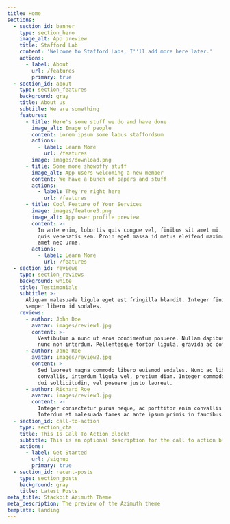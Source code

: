 ```yaml
---
title: Home
sections:
  - section_id: banner
    type: section_hero
    image_alt: App preview
    title: Stafford Lab
    content: 'Welcome to Stafford Labs, I''ll add more here later.'
    actions:
      - label: About
        url: /features
        primary: true
  - section_id: about
    type: section_features
    background: gray
    title: About us
    subtitle: We are something
    features:
      - title: Here's some stuff we do and have done
        image_alt: Image of people
        content: Lorem ipsum some labus staffordsum
        actions:
          - label: Learn More
            url: /features
        image: images/download.png
      - title: Some more showoffy stuff
        image_alt: App users welcoming a new member
        content: We have a bunch of papers and stuff
        actions:
          - label: They're right here
            url: /features
      - title: Cool Feature of Your Services
        image: images/feature3.png
        image_alt: App user profile preview
        content: >-
          In ante enim, lobortis quis congue vel, finibus sit amet mi. Aenean
          quis venenatis sem. Proin eget massa id metus eleifend maximus sit
          amet nec urna.
        actions:
          - label: Learn More
            url: /features
  - section_id: reviews
    type: section_reviews
    background: white
    title: Testimonials
    subtitle: >-
      Aliquam malesuada ligula eget est fringilla blandit. Integer finibus
      semper libero id sodales. 
    reviews:
      - author: John Doe
        avatar: images/review1.jpg
        content: >-
          Vestibulum a nunc ut eros condimentum posuere. Nullam dapibus quis
          nunc non interdum. Pellentesque tortor ligula, gravida ac commodo eu.
      - author: Jane Roe
        avatar: images/review2.jpg
        content: >-
          Sed laoreet magna commodo libero euismod sodales. Nunc ac libero
          convallis, interdum ligula vel, pretium diam. Integer commodo sem at
          dui sollicitudin, vel posuere justo laoreet.
      - author: Richard Roe
        avatar: images/review3.jpg
        content: >-
          Integer consectetur purus neque, ac porttitor enim convallis vitae.
          Interdum et malesuada fames ac ante ipsum primis in faucibus.
  - section_id: call-to-action
    type: section_cta
    title: This Is Call To Action Block!
    subtitle: This is an optional description for the call to action block.
    actions:
      - label: Get Started
        url: /signup
        primary: true
  - section_id: recent-posts
    type: section_posts
    background: gray
    title: Latest Posts
meta_title: Stackbit Azimuth Theme
meta_description: The preview of the Azimuth theme
template: landing
---
```

